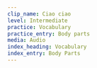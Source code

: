 ```yaml
---
clip_name: Ciao ciao
level: Intermediate
practice: Vocabulary
practice_entry: Body parts
media: Audio
index_heading: Vocabulary
index_entry: Body Parts
---
```

